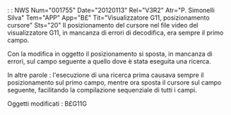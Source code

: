  :  : NWS Num="001755" Date="20120113" Rel="V3R2" Atr="P. Simonelli Silva" Tem="APP" App="B£" Tit="Visualizzatore G11, posizionamento cursore" Sts="20"
Il posizionamento del cursore nel file video del visualizzatore G11, in mancanza di errori di decodifica, era sempre il primo campo.

Con la modifica in oggetto il posizionamento si sposta, in mancanza di errori, sul campo seguente a quello dove è stata eseguita una ricerca.

In altre parole :  l'esecuzione di una ricerca prima causava sempre il posizionamento sul primo campo,
mentre ora sposta il cursore sul campo seguente, facilitando la compilazione sequenziale di tutti i
campi.

Oggetti modificati :  B£G11G

